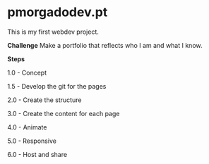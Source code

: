 # pmorgadodev.pt
This is my first webdev project.

**Challenge**
Make a portfolio that reflects who I am and what I know.

**Steps**

1.0 - Concept 


1.5 - Develop the git for the pages


2.0 - Create the structure
 
 
3.0 - Create the content for each page
  
  
4.0 - Animate

   
5.0 - Responsive
    
    
6.0 - Host and share
      
      
